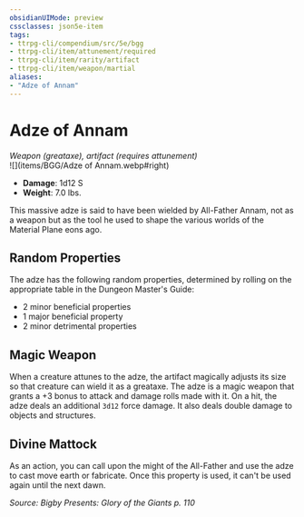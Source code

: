 ```yaml
---
obsidianUIMode: preview
cssclasses: json5e-item
tags:
- ttrpg-cli/compendium/src/5e/bgg
- ttrpg-cli/item/attunement/required
- ttrpg-cli/item/rarity/artifact
- ttrpg-cli/item/weapon/martial
aliases: 
- "Adze of Annam"
---
```

# Adze of Annam
*Weapon (greataxe), artifact (requires attunement)*  
![](items/BGG/Adze of Annam.webp#right)  

- **Damage**: 1d12 S
- **Weight**: 7.0 lbs.

This massive adze is said to have been wielded by All-Father Annam, not as a weapon but as the tool he used to shape the various worlds of the Material Plane eons ago.

## Random Properties

The adze has the following random properties, determined by rolling on the appropriate table in the Dungeon Master's Guide:

- 2 minor beneficial properties  
- 1 major beneficial property  
- 2 minor detrimental properties  

## Magic Weapon

When a creature attunes to the adze, the artifact magically adjusts its size so that creature can wield it as a greataxe. The adze is a magic weapon that grants a +3 bonus to attack and damage rolls made with it. On a hit, the adze deals an additional `3d12` force damage. It also deals double damage to objects and structures.

## Divine Mattock

As an action, you can call upon the might of the All-Father and use the adze to cast move earth or fabricate. Once this property is used, it can't be used again until the next dawn.

*Source: Bigby Presents: Glory of the Giants p. 110*